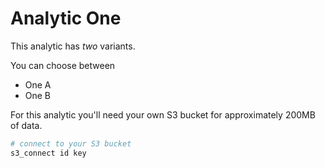 # Analytic One

This analytic has *two* variants.

You can choose between

- One A
- One B

For this analytic you'll need your own S3 bucket
for approximately 200MB of data.

```bash
# connect to your S3 bucket
s3_connect id key

```
